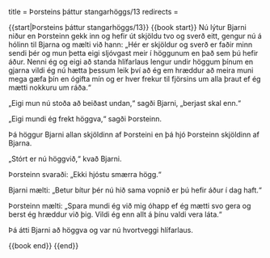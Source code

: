 title = Þorsteins þáttur stangarhöggs/13
redirects =
>>>>

{{start|Þorsteins þáttur stangarhöggs/13}}
{{book start}}
Nú lýtur Bjarni niður en Þorsteinn gekk inn og hefir út skjöldu tvo og sverð eitt, gengur nú á hólinn til Bjarna og mælti við hann: „Hér er skjöldur og sverð er faðir minn sendi þér og mun þetta eigi sljóvgast meir í höggunum en það sem þú hefir áður. Nenni ég og eigi að standa hlífarlaus lengur undir höggum þínum en gjarna vildi ég nú hætta þessum leik því að ég em hræddur að meira muni mega gæfa þín en ógifta mín og er hver frekur til fjörsins um alla þraut ef ég mætti nokkuru um ráða.“

„Eigi mun nú stoða að beiðast undan,“ sagði Bjarni, „berjast skal enn.“

„Eigi mundi ég frekt höggva,“ sagði Þorsteinn.

Þá höggur Bjarni allan skjöldinn af Þorsteini en þá hjó Þorsteinn skjöldinn af Bjarna.

„Stórt er nú höggvið,“ kvað Bjarni.

Þorsteinn svaraði: „Ekki hjóstu smærra högg.“

Bjarni mælti: „Betur bítur þér nú hið sama vopnið er þú hefir áður í dag haft.“

Þorsteinn mælti: „Spara mundi ég við mig óhapp ef ég mætti svo gera og berst ég hræddur við þig. Vildi ég enn allt á þínu valdi vera láta.“

Þá átti Bjarni að höggva og var nú hvortveggi hlífarlaus.


{{book end}}
{{end}}